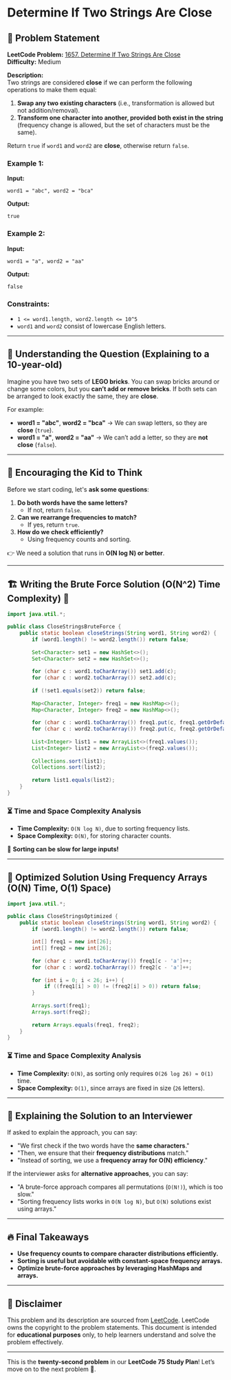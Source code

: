 # Determine If Two Strings Are Close

## 📌 Problem Statement

**LeetCode Problem:** [1657. Determine If Two Strings Are Close](https://leetcode.com/problems/determine-if-two-strings-are-close/)  
**Difficulty:** Medium  

**Description:**  
Two strings are considered **close** if we can perform the following operations to make them equal:
1. **Swap any two existing characters** (i.e., transformation is allowed but not addition/removal).
2. **Transform one character into another, provided both exist in the string** (frequency change is allowed, but the set of characters must be the same).

Return `true` if `word1` and `word2` are **close**, otherwise return `false`.

### **Example 1:**
**Input:**  
```
word1 = "abc", word2 = "bca"
```
**Output:**  
```
true
```

### **Example 2:**
**Input:**  
```
word1 = "a", word2 = "aa"
```
**Output:**  
```
false
```

### **Constraints:**
- `1 <= word1.length, word2.length <= 10^5`
- `word1` and `word2` consist of lowercase English letters.

---

## 📌 Understanding the Question (Explaining to a 10-year-old)

Imagine you have two sets of **LEGO bricks**. You can swap bricks around or change some colors, but you **can’t add or remove bricks**. If both sets can be arranged to look exactly the same, they are **close**.

For example:
- **word1 = "abc"**, **word2 = "bca"** → We can swap letters, so they are **close** (`true`).
- **word1 = "a"**, **word2 = "aa"** → We can’t add a letter, so they are **not close** (`false`).

---

## 🧠 Encouraging the Kid to Think

Before we start coding, let's **ask some questions**:
1. **Do both words have the same letters?**
   - If not, return `false`.
2. **Can we rearrange frequencies to match?**
   - If yes, return `true`.
3. **How do we check efficiently?**
   - Using frequency counts and sorting.

👉 We need a solution that runs in **O(N log N) or better**.

---

## 🏗️ Writing the Brute Force Solution (O(N^2) Time Complexity) 🚨

```java
import java.util.*;

public class CloseStringsBruteForce {
    public static boolean closeStrings(String word1, String word2) {
        if (word1.length() != word2.length()) return false;
        
        Set<Character> set1 = new HashSet<>();
        Set<Character> set2 = new HashSet<>();
        
        for (char c : word1.toCharArray()) set1.add(c);
        for (char c : word2.toCharArray()) set2.add(c);
        
        if (!set1.equals(set2)) return false;
        
        Map<Character, Integer> freq1 = new HashMap<>();
        Map<Character, Integer> freq2 = new HashMap<>();
        
        for (char c : word1.toCharArray()) freq1.put(c, freq1.getOrDefault(c, 0) + 1);
        for (char c : word2.toCharArray()) freq2.put(c, freq2.getOrDefault(c, 0) + 1);
        
        List<Integer> list1 = new ArrayList<>(freq1.values());
        List<Integer> list2 = new ArrayList<>(freq2.values());
        
        Collections.sort(list1);
        Collections.sort(list2);
        
        return list1.equals(list2);
    }
}
```

### ⏳ Time and Space Complexity Analysis
- **Time Complexity:** `O(N log N)`, due to sorting frequency lists.
- **Space Complexity:** `O(N)`, for storing character counts.

🚨 **Sorting can be slow for large inputs!**

---

## 🚀 Optimized Solution Using Frequency Arrays (O(N) Time, O(1) Space)

```java
import java.util.*;

public class CloseStringsOptimized {
    public static boolean closeStrings(String word1, String word2) {
        if (word1.length() != word2.length()) return false;
        
        int[] freq1 = new int[26];
        int[] freq2 = new int[26];
        
        for (char c : word1.toCharArray()) freq1[c - 'a']++;
        for (char c : word2.toCharArray()) freq2[c - 'a']++;
        
        for (int i = 0; i < 26; i++) {
            if ((freq1[i] > 0) != (freq2[i] > 0)) return false;
        }
        
        Arrays.sort(freq1);
        Arrays.sort(freq2);
        
        return Arrays.equals(freq1, freq2);
    }
}
```

### ⏳ Time and Space Complexity Analysis
- **Time Complexity:** `O(N)`, as sorting only requires `O(26 log 26) ≈ O(1)` time.
- **Space Complexity:** `O(1)`, since arrays are fixed in size (`26` letters).

---

## 📢 Explaining the Solution to an Interviewer
If asked to explain the approach, you can say:
- "We first check if the two words have the **same characters**."
- "Then, we ensure that their **frequency distributions** match."
- "Instead of sorting, we use a **frequency array for O(N) efficiency**."

If the interviewer asks for **alternative approaches**, you can say:
- "A brute-force approach compares all permutations (`O(N!)`), which is too slow."
- "Sorting frequency lists works in `O(N log N)`, but `O(N)` solutions exist using arrays."

---

## 🔥 Final Takeaways
- **Use frequency counts to compare character distributions efficiently.**
- **Sorting is useful but avoidable with constant-space frequency arrays.**
- **Optimize brute-force approaches by leveraging HashMaps and arrays.**

---

## 📜 Disclaimer
This problem and its description are sourced from [LeetCode](https://leetcode.com/problems/determine-if-two-strings-are-close/). LeetCode owns the copyright to the problem statements. This document is intended for **educational purposes** only, to help learners understand and solve the problem effectively.

---

This is the **twenty-second problem** in our **LeetCode 75 Study Plan**! Let’s move on to the next problem 🚀.